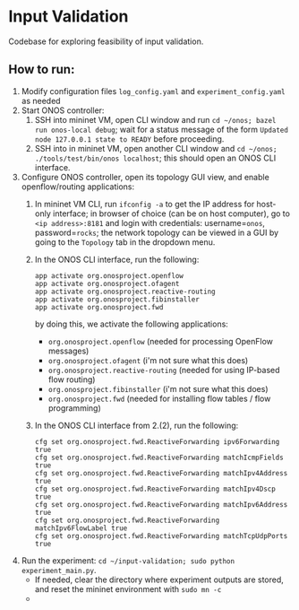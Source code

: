 # Input Validation

Codebase for exploring feasibility of input validation.

## How to run:
1. Modify configuration files `log_config.yaml` and `experiment_config.yaml` as needed
2. Start ONOS controller:
    1. SSH into mininet VM, open CLI window and run `cd ~/onos; bazel run onos-local debug`; wait for a status message of the form `Updated node 127.0.0.1 state to READY` before proceeding.
    2. SSH into in mininet VM, open another CLI window and `cd ~/onos; ./tools/test/bin/onos localhost`; this should open an ONOS CLI interface.
3. Configure ONOS controller, open its topology GUI view, and enable openflow/routing applications: 
    1. In mininet VM CLI, run `ifconfig -a` to get the IP address for host-only interface; in browser of choice (can be on host computer), go to `<ip address>:8181` and login with credentials: username=`onos`, password=`rocks`; the network topology can be viewed in a GUI by going to the `Topology` tab in the dropdown menu.
    2. In the ONOS CLI interface, run the following:
        ```
        app activate org.onosproject.openflow
        app activate org.onosproject.ofagent
        app activate org.onosproject.reactive-routing
        app activate org.onosproject.fibinstaller
        app activate org.onosproject.fwd
        ```

        by doing this, we activate the following applications:
        - `org.onosproject.openflow` (needed for processing OpenFlow messages)
        - `org.onosproject.ofagent` (i'm not sure what this does)
        - `org.onosproject.reactive-routing` (needed for using IP-based flow routing)
        - `org.onosproject.fibinstaller` (i'm not sure what this does)
        - `org.onosproject.fwd` (needed for installing flow tables / flow programming)
    3. In the ONOS CLI interface from 2.(2), run the following:
        ```
        cfg set org.onosproject.fwd.ReactiveForwarding ipv6Forwarding true
        cfg set org.onosproject.fwd.ReactiveForwarding matchIcmpFields true
        cfg set org.onosproject.fwd.ReactiveForwarding matchIpv4Address true
        cfg set org.onosproject.fwd.ReactiveForwarding matchIpv4Dscp true
        cfg set org.onosproject.fwd.ReactiveForwarding matchIpv6Address true
        cfg set org.onosproject.fwd.ReactiveForwarding matchIpv6FlowLabel true
        cfg set org.onosproject.fwd.ReactiveForwarding matchTcpUdpPorts true
        ```
4. Run the experiment: `cd ~/input-validation; sudo python experiment_main.py`.
    - If needed, clear the directory where experiment outputs are stored, and reset the mininet environment with `sudo mn -c`
    - 